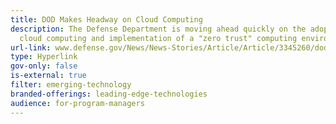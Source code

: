 ```yaml
---
title: DOD Makes Headway on Cloud Computing
description: The Defense Department is moving ahead quickly on the adoption of
  cloud computing and implementation of a "zero trust" computing environment.
url-link: www.defense.gov/News/News-Stories/Article/Article/3345260/dod-makes-headway-on-cloud-computing/
type: Hyperlink
gov-only: false
is-external: true
filter: emerging-technology
branded-offerings: leading-edge-technologies
audience: for-program-managers
---
```

